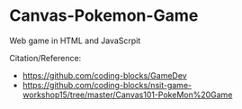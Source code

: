 # Canvas-Pokemon-Game
Web game in HTML and JavaScrpit

Citation/Reference:
* https://github.com/coding-blocks/GameDev
* https://github.com/coding-blocks/nsit-game-workshop15/tree/master/Canvas101-PokeMon%20Game